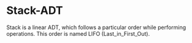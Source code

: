 # Stack-ADT
Stack is a linear ADT, which follows a particular order while performing operations. This order is named LIFO (Last_in_First_Out).
